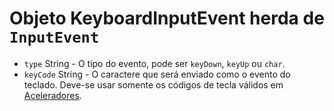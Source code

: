 # Objeto KeyboardInputEvent herda de `InputEvent`

* `type` String - O tipo do evento, pode ser `keyDown`, `keyUp` ou `char`.
* `keyCode` String - O caractere que será enviado como o evento do teclado. Deve-se usar somente os códigos de tecla válidos em [Aceleradores](../accelerator.md).
